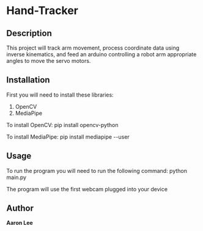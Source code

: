 # Hand-Tracker

## Description

This project will track arm movement, process coordinate data using inverse kinematics, and feed an arduino controlling a robot arm appropriate angles to move the servo motors. 

## Installation

First you will need to install these libraries:
1. OpenCV
2. MediaPipe

To install OpenCV: pip install opencv-python

To install MediaPipe: pip install mediapipe --user

## Usage

To run the program you will need to run the following command: python main.py

The program will use the first webcam plugged into your device

## Author

**Aaron Lee**


